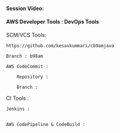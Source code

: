 #### Session Video:
    

#### AWS Developer Tools : DevOps Tools

SCM/VCS Tools:
    
    https://github.com/kesavkummari/cb9amjava

    Branch : b98am

    AWS CodeCommit :
        
        Repository :

        Branch : 

CI Tools :

    Jenkins :


    AWS CodePipeline & CodeBuild :

    